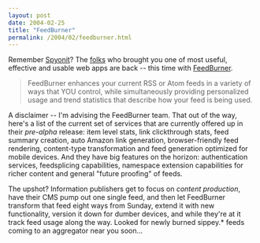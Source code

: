 ```yaml
---
layout: post
date: 2004-02-25
title: "FeedBurner"
permalink: /2004/02/feedburner.html
---
```


Remember [Spyonit](http://www.theobvious.com/archive/1999/12/27.html)? The [folks](http://www.burningdoor.com/bios.html) who brought you one of most useful, effective and usable web apps are back -- this time with [FeedBurner](http://www.feedburner.com/).

> FeedBurner enhances your current RSS or Atom feeds in a variety of ways that YOU control, while simultaneously providing personalized usage and trend statistics that describe how your feed is being used.

A disclaimer -- I'm advising the FeedBurner team. That out of the way, here's a list of the current set of services that are currently offered up in their _pre-alpha_ release: item level stats, link clickthrough stats, feed summary creation, auto Amazon link generation, browser-friendly feed rendering, content-type transformation and feed generation optimized for mobile devices. And they have big features on the horizon: authentication services, feedsplicing capabilities, namespace extension capabilities for richer content and general "future proofing" of feeds.

The upshot? Information publishers get to focus on _content production_, have their CMS pump out one single feed, and then let FeedBurner transform that feed eight ways from Sunday, extend it with new functionality, version it down for dumber devices, and while they're at it track feed usage along the way. Looked for newly burned sippey.* feeds coming to an aggregator near you soon...